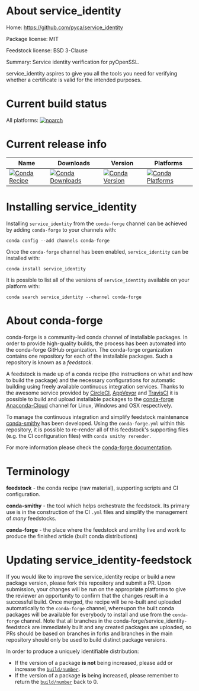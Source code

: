 About service_identity
======================

Home: https://github.com/pyca/service_identity

Package license: MIT

Feedstock license: BSD 3-Clause

Summary: Service identity verification for pyOpenSSL.

service_identity aspires to give you all the tools you need for verifying
whether a certificate is valid for the intended purposes.


Current build status
====================

All platforms:
[![noarch](https://img.shields.io/circleci/project/github/conda-forge/service_identity-feedstock/master.svg?label=noarch)](https://circleci.com/gh/conda-forge/service_identity-feedstock)

Current release info
====================

| Name | Downloads | Version | Platforms |
| --- | --- | --- | --- |
| [![Conda Recipe](https://img.shields.io/badge/recipe-service_identity-green.svg)](https://anaconda.org/conda-forge/service_identity) | [![Conda Downloads](https://img.shields.io/conda/dn/conda-forge/service_identity.svg)](https://anaconda.org/conda-forge/service_identity) | [![Conda Version](https://img.shields.io/conda/vn/conda-forge/service_identity.svg)](https://anaconda.org/conda-forge/service_identity) | [![Conda Platforms](https://img.shields.io/conda/pn/conda-forge/service_identity.svg)](https://anaconda.org/conda-forge/service_identity) |

Installing service_identity
===========================

Installing `service_identity` from the `conda-forge` channel can be achieved by adding `conda-forge` to your channels with:

```
conda config --add channels conda-forge
```

Once the `conda-forge` channel has been enabled, `service_identity` can be installed with:

```
conda install service_identity
```

It is possible to list all of the versions of `service_identity` available on your platform with:

```
conda search service_identity --channel conda-forge
```


About conda-forge
=================

conda-forge is a community-led conda channel of installable packages.
In order to provide high-quality builds, the process has been automated into the
conda-forge GitHub organization. The conda-forge organization contains one repository
for each of the installable packages. Such a repository is known as a *feedstock*.

A feedstock is made up of a conda recipe (the instructions on what and how to build
the package) and the necessary configurations for automatic building using freely
available continuous integration services. Thanks to the awesome service provided by
[CircleCI](https://circleci.com/), [AppVeyor](http://www.appveyor.com/)
and [TravisCI](https://travis-ci.org/) it is possible to build and upload installable
packages to the [conda-forge](https://anaconda.org/conda-forge)
[Anaconda-Cloud](http://docs.anaconda.org/) channel for Linux, Windows and OSX respectively.

To manage the continuous integration and simplify feedstock maintenance
[conda-smithy](http://github.com/conda-forge/conda-smithy) has been developed.
Using the ``conda-forge.yml`` within this repository, it is possible to re-render all of
this feedstock's supporting files (e.g. the CI configuration files) with ``conda smithy rerender``.

For more information please check the [conda-forge documentation](https://conda-forge.org/docs/).

Terminology
===========

**feedstock** - the conda recipe (raw material), supporting scripts and CI configuration.

**conda-smithy** - the tool which helps orchestrate the feedstock.
                   Its primary use is in the construction of the CI ``.yml`` files
                   and simplify the management of *many* feedstocks.

**conda-forge** - the place where the feedstock and smithy live and work to
                  produce the finished article (built conda distributions)


Updating service_identity-feedstock
===================================

If you would like to improve the service_identity recipe or build a new
package version, please fork this repository and submit a PR. Upon submission,
your changes will be run on the appropriate platforms to give the reviewer an
opportunity to confirm that the changes result in a successful build. Once
merged, the recipe will be re-built and uploaded automatically to the
`conda-forge` channel, whereupon the built conda packages will be available for
everybody to install and use from the `conda-forge` channel.
Note that all branches in the conda-forge/service_identity-feedstock are
immediately built and any created packages are uploaded, so PRs should be based
on branches in forks and branches in the main repository should only be used to
build distinct package versions.

In order to produce a uniquely identifiable distribution:
 * If the version of a package **is not** being increased, please add or increase
   the [``build/number``](http://conda.pydata.org/docs/building/meta-yaml.html#build-number-and-string).
 * If the version of a package **is** being increased, please remember to return
   the [``build/number``](http://conda.pydata.org/docs/building/meta-yaml.html#build-number-and-string)
   back to 0.